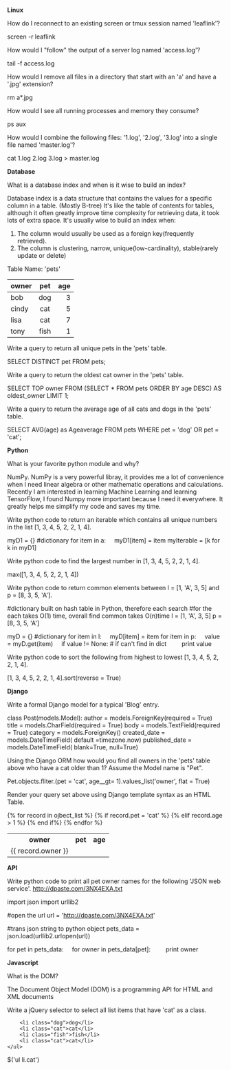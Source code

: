 **Linux**

How do I reconnect to an existing screen or tmux session named 'leaflink'?

screen -r leaflink

How would I "follow" the output of a server log named 'access.log'?

tail -f access.log

How would I remove all files in a directory that start with an 'a' and have a '.jpg' extension?

rm a*.jpg

How would I see all running processes and memory they consume?

ps aux

How would I combine the following files: '1.log', '2.log', '3.log' into a single file named 'master.log'?

cat 1.log 2.log 3.log > master.log

**Database**

What is a database index and when is it wise to build an index?

Database index is a data structure that contains the values for a specific column in a table. (Mostly B-tree)
It's like the table of contents for tables, although it often greatly improve time complexity for retrieving data, it took lots of extra space. 
It's usually wise to build an index when:
1. The column would usually be used as a foreign key(frequently retrieved).
2. The column is clustering, narrow, unique(low-cardinality), stable(rarely update or delete)

Table Name: 'pets'

| owner |      pet      | age |
|-------|:-------------:|----:|
| bob   |      dog      |  3  |
| cindy |      cat      |  5  |
| lisa  |      cat      |  7  |
| tony  |      fish     |  1  |


Write a query to return all unique pets in the 'pets' table.

SELECT DISTINCT pet FROM pets;

Write a query to return the oldest cat owner in the 'pets' table.

SELECT TOP  owner  FROM (SELECT * FROM pets ORDER BY age DESC) AS oldest_owner LIMIT 1; 

Write a query to return the average age of all cats and dogs in the 'pets' table.

SELECT AVG(age) as Ageaverage FROM pets WHERE pet = 'dog' OR pet = 'cat'; 

**Python**

What is your favorite python module and why?

NumPy. NumPy is a very powerful libray, it provides me a lot of convenience when I need linear algebra or other
mathematic operations and calculations. Recently I am interested in learning Machine Learning and learning TensorFlow, 
I found Numpy more important because I need it everywhere. It greatly helps me simplify my code and saves my time.


Write python code to return an iterable which contains all unique numbers in the list [1, 3, 4, 5, 2, 2, 1, 4].

myD1 = {} #dictionary 
for item in a:
    myD1[item] = item
myIterable = [k for k in myD1]

Write python code to find the largest number in [1, 3, 4, 5, 2, 2, 1, 4].

max([1, 3, 4, 5, 2, 2, 1, 4])

Write python code to return common elements between l = [1, 'A', 3, 5] and p = [8, 3, 5, 'A'].

#dictionary built on hash table in Python, therefore each search 
#for the each takes O(1) time, overall find common takes O(n)time
l = [1, 'A', 3, 5]
p = [8, 3, 5, 'A']

myD = {} #dictionary 
for item in l:
    myD[item] = item
for item in p:
    value = myD.get(item)
    if value != None: # if can't find in dict
        print value

Write python code to sort the following from highest to lowest [1, 3, 4, 5, 2, 2, 1, 4].

[1, 3, 4, 5, 2, 2, 1, 4].sort(reverse = True)

**Django**

Write a formal Django model for a typical 'Blog' entry.

class Post(models.Model):
	author = models.ForeignKey(required = True)
	title = models.CharField(required = True)
	body = models.TextField(required = True)
	category = models.ForeignKey()
	created_date = models.DateTimeField(
				default =timezone.now)
	published_date = models.DateTimeField(
    	        blank=True, null=True)

Using the Django ORM how would you find all owners in the 'pets' table above who have a cat older than 1? Assume the Model name is "Pet".

Pet.objects.fliter.(pet = 'cat', age__gt= 1).values_list('owner', flat = True)


Render your query set above using Django template syntax as an HTML Table.

<table>
    <th> owner </th>
    <th> pet</th>
    <th> age</th>
    <tr>
    {% for record in ojbect_list %}
    {% if record.pet = 'cat' %}
    {% elif record.age > 1 %} 
    <td>{{ record.owner }}</td>
    {% end if%}
    {% endfor %}
    </tr>
</table>


**API**

Write python code to print all pet owner names for the following 'JSON web service'.
<http://dpaste.com/3NX4EXA.txt>

import json
import urllib2

#open the url
url = 'http://dpaste.com/3NX4EXA.txt'

#trans json string to python object
pets_data = json.load(urllib2.urlopen(url))

for pet in pets_data:
    for owner in pets_data[pet]:
        print owner


**Javascript**

What is the DOM?

The Document Object Model (DOM) is a programming API for HTML and XML documents

Write a jQuery selector to select all list items that have 'cat' as a class.


```<ul>
    <li class="dog">dog</li>
    <li class="cat">cat</li>
    <li class="fish">fish</li>
    <li class="cat">cat</li>
</ul>
```


$('ul li.cat')
